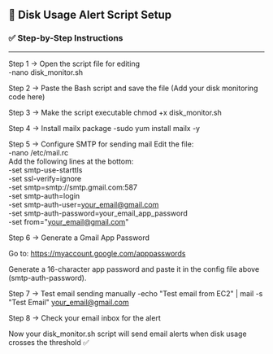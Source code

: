 ## 📘 Disk Usage Alert Script Setup

### ✅ Step-by-Step Instructions

---

Step 1 → Open the script file for editing  
-nano disk_monitor.sh

Step 2 → Paste the Bash script and save the file
(Add your disk monitoring code here)

Step 3 → Make the script executable
chmod +x disk_monitor.sh


Step 4 → Install mailx package
-sudo yum install mailx -y

Step 5 → Configure SMTP for sending mail
Edit the file:
<br>
-nano /etc/mail.rc
<br>
Add the following lines at the bottom:
<br>
-set smtp-use-starttls
<br>
-set ssl-verify=ignore
<br>
-set smtp=smtp://smtp.gmail.com:587
<br>
-set smtp-auth=login
<br>
-set smtp-auth-user=your_email@gmail.com
<br>
-set smtp-auth-password=your_email_app_password
<br>
-set from="your_email@gmail.com"

Step 6 → Generate a Gmail App Password

Go to: https://myaccount.google.com/apppasswords

Generate a 16-character app password and paste it in the config file above (smtp-auth-password).

Step 7 → Test email sending manually
-echo "Test email from EC2" | mail -s "Test Email" your_email@gmail.com

Step 8 → Check your email inbox for the alert


Now your disk_monitor.sh script will send email alerts when disk usage crosses the threshold ✅
